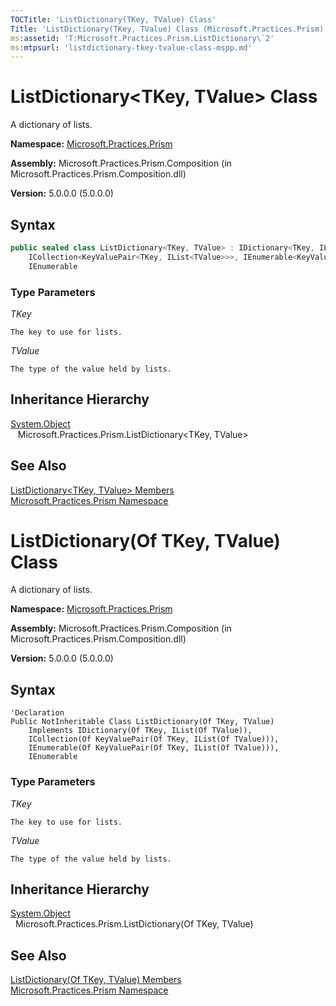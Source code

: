 ```yaml
---
TOCTitle: 'ListDictionary(TKey, TValue) Class'
Title: 'ListDictionary(TKey, TValue) Class (Microsoft.Practices.Prism)'
ms:assetid: 'T:Microsoft.Practices.Prism.ListDictionary\`2'
ms:mtpsurl: 'listdictionary-tkey-tvalue-class-mspp.md'
---
```


# ListDictionary<TKey, TValue> Class

A dictionary of lists.

**Namespace:** [Microsoft.Practices.Prism](mspp-namespace.md)

**Assembly:** Microsoft.Practices.Prism.Composition (in Microsoft.Practices.Prism.Composition.dll)

**Version:** 5.0.0.0 (5.0.0.0)

## Syntax

```C#
public sealed class ListDictionary<TKey, TValue> : IDictionary<TKey, IList<TValue>>, 
	ICollection<KeyValuePair<TKey, IList<TValue>>>, IEnumerable<KeyValuePair<TKey, IList<TValue>>>, 
	IEnumerable
```

### Type Parameters

*TKey*
	
	The key to use for lists.
	
*TValue*
       	
	The type of the value held by lists.

## Inheritance Hierarchy

[System.Object](http://msdn.microsoft.com/en-us/library/e5kfa45b)<br/>
    Microsoft.Practices.Prism.ListDictionary<TKey, TValue>

## See Also
[ListDictionary<TKey, TValue> Members](listdictionary-tkey-tvalue-members-mspp.md)<br/>
[Microsoft.Practices.Prism Namespace](mspp-namespace.md)
    

# ListDictionary(Of TKey, TValue) Class

A dictionary of lists.

**Namespace:** [Microsoft.Practices.Prism](mspp-namespace.md)

**Assembly:** Microsoft.Practices.Prism.Composition (in Microsoft.Practices.Prism.Composition.dll)

**Version:** 5.0.0.0 (5.0.0.0)

## Syntax

```VB
'Declaration
Public NotInheritable Class ListDictionary(Of TKey, TValue)
	Implements IDictionary(Of TKey, IList(Of TValue)), 
	ICollection(Of KeyValuePair(Of TKey, IList(Of TValue))), 
	IEnumerable(Of KeyValuePair(Of TKey, IList(Of TValue))), 
	IEnumerable
```

### Type Parameters

*TKey*
	
	The key to use for lists.
	
*TValue*
       	
	The type of the value held by lists.

## Inheritance Hierarchy

[System.Object](http://msdn.microsoft.com/en-us/library/e5kfa45b)<br/>
  Microsoft.Practices.Prism.ListDictionary(Of TKey, TValue)
  

## See Also

[ListDictionary(Of TKey, TValue) Members](listdictionary-tkey-tvalue-members-mspp.md)<br/>
 [Microsoft.Practices.Prism Namespace](mspp-namespace.md)
